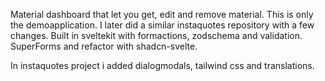 Material dashboard that let you get, edit and remove material.
This is only the demoapplication. I later did a similar instaquotes repository with a few changes.
Built in sveltekit with formactions, zodschema and validation. SuperForms and refactor with shadcn-svelte.

In instaquotes project i added dialogmodals, tailwind css and translations.
